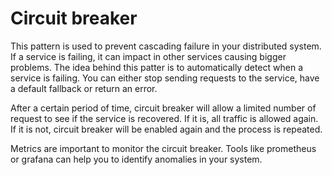 # Circuit breaker

This pattern is used to prevent cascading failure in your distributed system. If
a service is failing, it can impact in other services causing bigger problems.
The idea behind this patter is to automatically detect when a service is
failing. You can either stop sending requests to the service, have a default
fallback or return an error.

After a certain period of time, circuit breaker will allow a limited number of
request to see if the service is recovered. If it is, all traffic is allowed
again. If it is not, circuit breaker will be enabled again and the process is
repeated.

Metrics are important to monitor the circuit breaker. Tools like prometheus or
grafana can help you to identify anomalies in your system.
